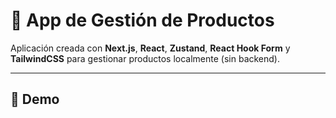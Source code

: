 # 🛒 App de Gestión de Productos

Aplicación creada con **Next.js**, **React**, **Zustand**, **React Hook Form** y **TailwindCSS** para gestionar productos localmente (sin backend).

---

## 🚀 Demo